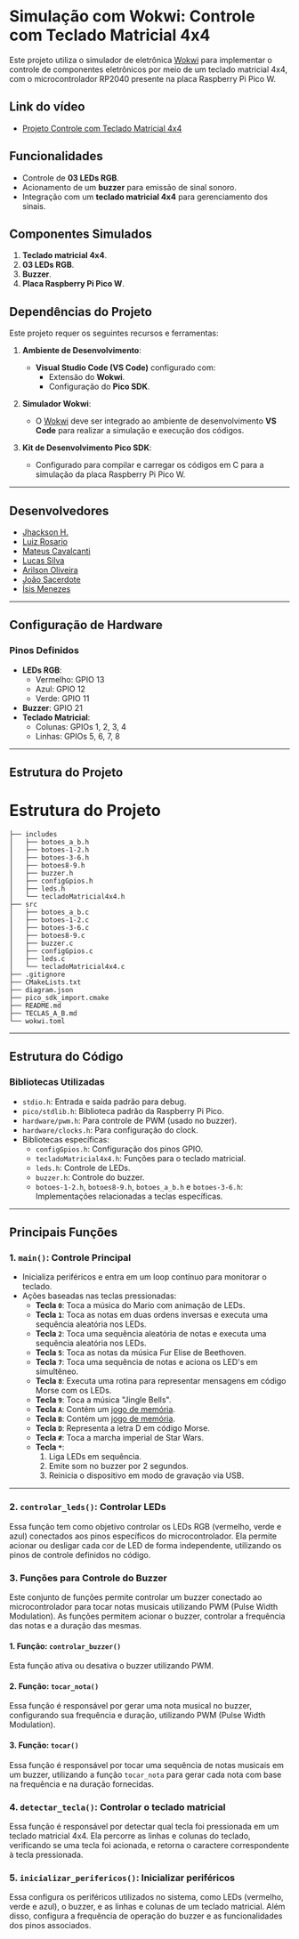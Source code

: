 # Simulação com Wokwi: Controle com Teclado Matricial 4x4

Este projeto utiliza o simulador de eletrônica [Wokwi](https://wokwi.com) para implementar o controle de componentes eletrônicos por meio de um teclado matricial 4x4, com o microcontrolador RP2040 presente na placa Raspberry Pi Pico W.

## Link do vídeo 
- [Projeto Controle com Teclado Matricial 4x4](colocar-link-aqui)

## Funcionalidades

- Controle de **03 LEDs RGB**.
- Acionamento de um **buzzer** para emissão de sinal sonoro.
- Integração com um **teclado matricial 4x4** para gerenciamento dos sinais.

## Componentes Simulados

1. **Teclado matricial 4x4**.
2. **03 LEDs RGB**.
3. **Buzzer**.
4. **Placa Raspberry Pi Pico W**.

## Dependências do Projeto

Este projeto requer os seguintes recursos e ferramentas:

1. **Ambiente de Desenvolvimento**:
   - **Visual Studio Code (VS Code)** configurado com:
     - Extensão do **Wokwi**.
     - Configuração do **Pico SDK**.

2. **Simulador Wokwi**: 
   - O [Wokwi](https://wokwi.com) deve ser integrado ao ambiente de desenvolvimento **VS Code** para realizar a simulação e execução dos códigos.

3. **Kit de Desenvolvimento Pico SDK**:
   - Configurado para compilar e carregar os códigos em C para a simulação da placa Raspberry Pi Pico W.

---

## Desenvolvedores 

- [Jhackson H.](https://github.com/jhacksonh)
- [Luiz Rosario](https://github.com/luizzrosario)
- [Mateus Cavalcanti](https://github.com/mateusjrcavalcanti)
- [Lucas Silva](https://github.com/silvaluccs)
- [Arilson Oliveira](https://github.com/ArilsonOliveira)
- [João Sacerdote](https://github.com/JoaogSacerdote)
- [Ísis Menezes](https://github.com/intermediatesystemis)

---

## Configuração de Hardware

### Pinos Definidos

- **LEDs RGB**:
  - Vermelho: GPIO 13
  - Azul: GPIO 12
  - Verde: GPIO 11
- **Buzzer**: GPIO 21
- **Teclado Matricial**:
  - Colunas: GPIOs 1, 2, 3, 4
  - Linhas: GPIOs 5, 6, 7, 8

---

## Estrutura do Projeto 

# Estrutura do Projeto

```plaintext
├── includes                
│   ├── botoes_a_b.h        
│   ├── botoes-1-2.h        
│   ├── botoes-3-6.h        
│   ├── botoes8-9.h         
│   ├── buzzer.h            
│   ├── configGpios.h       
│   ├── leds.h              
│   └── tecladoMatricial4x4.h 
├── src                     
│   ├── botoes_a_b.c        
│   ├── botoes-1-2.c        
│   ├── botoes-3-6.c        
│   ├── botoes8-9.c         
│   ├── buzzer.c            
│   ├── configGpios.c       
│   ├── leds.c              
│   └── tecladoMatricial4x4.c 
├── .gitignore              
├── CMakeLists.txt          
├── diagram.json            
├── pico_sdk_import.cmake   
├── README.md               
├── TECLAS_A_B.md           
└── wokwi.toml              
```

---

## Estrutura do Código

### Bibliotecas Utilizadas

- `stdio.h`: Entrada e saída padrão para debug.
- `pico/stdlib.h`: Biblioteca padrão da Raspberry Pi Pico.
- `hardware/pwm.h`: Para controle de PWM (usado no buzzer).
- `hardware/clocks.h`: Para configuração do clock.
- Bibliotecas específicas:
  - `configGpios.h`: Configuração dos pinos GPIO.
  - `tecladoMatricial4x4.h`: Funções para o teclado matricial.
  - `leds.h`: Controle de LEDs.
  - `buzzer.h`: Controle do buzzer.
  - `botoes-1-2.h`, `botoes8-9.h`, `botoes_a_b.h` e `botoes-3-6.h`: Implementações relacionadas a teclas específicas.

---

## Principais Funções

### 1. `main()`: Controle Principal

- Inicializa periféricos e entra em um loop contínuo para monitorar o teclado.
- Ações baseadas nas teclas pressionadas:
  - **Tecla `0`**: Toca a música do Mario com animação de LEDs.
  - **Tecla `1`**: Toca as notas em duas ordens inversas e executa uma sequência aleatória nos LEDs.
  - **Tecla `2`**: Toca uma sequência aleatória de notas e executa uma sequência aleatória nos LEDs. 
  - **Tecla `5`**: Toca as notas da música Fur Elise de Beethoven.
  - **Tecla `7`**: Toca uma sequência de notas e aciona os LED's em simultêneo.     
  - **Tecla `8`**: Executa uma rotina para representar mensagens em código Morse com os LEDs.
  - **Tecla `9`**: Toca a música "Jingle Bells".
   - **Tecla `A`**: Contém um [jogo de memória](https://github.com/jhacksonh/Teclado_Matricial_TarefaU4C2_EmbarcaTech/blob/main/TECLAS_A_B.md).
  - **Tecla `B`**: Contém um [jogo de memória](https://github.com/jhacksonh/Teclado_Matricial_TarefaU4C2_EmbarcaTech/blob/main/TECLAS_A_B.md). 
  - **Tecla `D`**: Representa a letra D em código Morse.
  - **Tecla `#`**: Toca a marcha imperial de Star Wars.
  - **Tecla `*`**:
    1. Liga LEDs em sequência.
    2. Emite som no buzzer por 2 segundos.
    3. Reinicia o dispositivo em modo de gravação via USB.

---

### 2. `controlar_leds()`: Controlar LEDs

Essa função tem como objetivo controlar os LEDs RGB (vermelho, verde e azul) conectados aos pinos específicos do microcontrolador. Ela permite acionar ou desligar cada cor de LED de forma independente, utilizando os pinos de controle definidos no código.

### 3. Funções para Controle do Buzzer

Este conjunto de funções permite controlar um buzzer conectado ao microcontrolador para tocar notas musicais utilizando PWM (Pulse Width Modulation). As funções permitem acionar o buzzer, controlar a frequência das notas e a duração das mesmas.

#### **1. Função: `controlar_buzzer()`**

Esta função ativa ou desativa o buzzer utilizando PWM.

#### **2. Função: `tocar_nota()`**

Essa função é responsável por gerar uma nota musical no buzzer, configurando sua frequência e duração, utilizando PWM (Pulse Width Modulation).

#### **3. Função: `tocar()`**

Essa função é responsável por tocar uma sequência de notas musicais em um buzzer, utilizando a função `tocar_nota` para gerar cada nota com base na frequência e na duração fornecidas.

### 4. `detectar_tecla()`: Controlar o teclado matricial

Essa função é responsável por detectar qual tecla foi pressionada em um teclado matricial 4x4. Ela percorre as linhas e colunas do teclado, verificando se uma tecla foi acionada, e retorna o caractere correspondente à tecla pressionada.

### 5. `inicializar_perifericos()`: Inicializar periféricos

Essa configura os periféricos utilizados no sistema, como LEDs (vermelho, verde e azul), o buzzer, e as linhas e colunas de um teclado matricial. Além disso, configura a frequência de operação do buzzer e as funcionalidades dos pinos associados.

